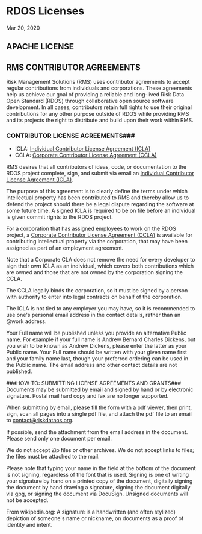 # RDOS Licenses

Mar 20, 2020
## APACHE LICENSE

## RMS CONTRIBUTOR AGREEMENTS
Risk Management Solutions (RMS) uses contributor agreements to accept regular contributions from individuals and corporations.
These agreements help us achieve our goal of providing a reliable and long-lived Risk Data Open Standard (RDOS) through collaborative open source software development. In all cases, contributors retain full rights to use their original contributions for any other purpose outside of RDOS while providing RMS and its projects the right to distribute and build upon their work within RMS.

### CONTRIBUTOR LICENSE AGREEMENTS###
- ICLA: [Individual Contributor License Agreement (ICLA)](RMS-RDOS_IndividualCLA.pdf)
- CCLA: [Corporate Contributor License Agreement (CCLA)](RMS-RDOS_CorporateCLA.pdf)

RMS desires that all contributors of ideas, code, or documentation to the RDOS project complete, sign, and submit via email an [Individual Contributor License Agreement (ICLA)](RMS-RDOS_IndividualCLA.pdf).

The purpose of this agreement is to clearly define the terms under which intellectual property has been contributed to RMS and thereby allow us to defend the project should there be a legal dispute regarding the software at some future time. A signed ICLA is required to be on file before an individual is given commit rights to the RDOS project.

For a corporation that has assigned employees to work on the RDOS project, a [Corporate Contributor License Agreement (CCLA)](RMS-RDOS_CorporateCLA.pdf) is available for contributing intellectual property via the corporation, that may have been assigned as part of an employment agreement.

Note that a Corporate CLA does not remove the need for every developer to sign their own ICLA as an individual, which covers both contributions which are owned and those that are not owned by the corporation signing the CCLA.

The CCLA legally binds the corporation, so it must be signed by a person with authority to enter into legal contracts on behalf of the corporation.

The ICLA is not tied to any employer you may have, so it is recommended to use one's personal email address in the contact details, rather than an @work address.

Your Full name will be published unless you provide an alternative Public name. For example if your full name is Andrew Bernard Charles Dickens, but you wish to be known as Andrew Dickens, please enter the latter as your Public name. Your Full name should be written with your given name first and your family name last, though your preferred ordering can be used in the Public name.
The email address and other contact details are not published.

###HOW-TO: SUBMITTING LICENSE AGREEMENTS AND GRANTS###
Documents may be submitted by email and signed by hand or by electronic signature. Postal mail hard copy and fax are no longer supported.

When submitting by email, please fill the form with a pdf viewer, then print, sign, scan all pages into a single pdf file, and attach the pdf file to an email to contact@riskdataos.org.

If possible, send the attachment from the email address in the document. Please send only one document per email.

We do not accept Zip files or other archives. We do not accept links to files; the files must be attached to the mail.

Please note that typing your name in the field at the bottom of the document is not signing, regardless of the font that is used. Signing is one of writing your signature by hand on a printed copy of the document, digitally signing the document by hand drawing a signature, signing the document digitally via gpg, or signing the document via DocuSign. Unsigned documents will not be accepted.

From wikipedia.org: A signature is a handwritten (and often stylized) depiction of someone's name or nickname, on documents as a proof of identity and intent.
